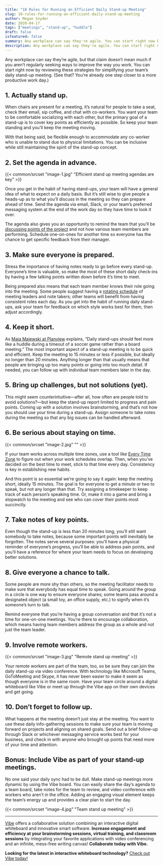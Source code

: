 ```yaml
---
title: "10 Rules for Running an Efficient Daily Stand-up Meeting"
slug: 10-rules-for-running-an-efficient-daily-stand-up-meeting
author: Megan Snyder
date: 2020-04-17
tags: ["meetings", "stand-up", "huddle"]
draft: false
isfeatured: false
summary: Any workplace can say they're agile. You can start right now by reviewing these strategies for simplifying your team's daily stand-up meeting.
description: Any workplace can say they're agile. You can start right now by reviewing these strategies for simplifying your team's daily stand-up meeting.
---
```






Any workplace can say they’re agile, but that claim doesn’t mean much if you aren’t regularly seeking ways to improve the way you work. You can start right now by reviewing these strategies for simplifying your team’s daily stand-up meeting. (See that? You’re already one step closer to a more productive work day.)


## 1. Actually stand up.

When chairs are present for a meeting, it’s natural for people to take a seat, check their email, sip coffee, and chat with co-workers. You want your team to be comfortable socializing with each other, but the primary goal of a stand-up is to cover key points as efficiently as possible. So keep your team standing and you’ll keep the meeting moving.

With that being said, be flexible enough to accommodate any co-worker who is unable to stand due to physical limitations. You can be inclusive while still maintaining the spirit of the stand-up concept.


## 2. Set the agenda in advance.
{{< common/srcset "image-1.jpg" "Efficient stand up meeting agendas are key" >}}


Once you get in the habit of having stand-ups, your team will have a general idea of what to expect on a daily basis. But it’s still wise to give people a heads-up as to what you’ll discuss in the meeting so they can prepare ahead of time. Send the agenda via email, Slack, or your team’s preferred messaging system at the end of the work day so they have time to look it over.

The agenda also gives you an opportunity to remind the team that you’ll be [discussing points of the project](https://www.planday.com/blog/daily-standup-meetings/) and not how various team members are performing. Schedule one-on-ones for another time so everyone has the chance to get specific feedback from their manager.


## 3. Make sure everyone is prepared.

Stress the importance of having notes ready to go before every stand-up. Everyone’s time is valuable, so make the most of these short daily check-ins by having a few talking points written down before it’s time to meet.

Being prepared also means that each team member knows their role going into the meeting. Some people suggest having a [rotating schedule](https://www.wework.com/ideas/worklife/what-is-a-standup-meeting) of meeting leaders and note takers; other teams will benefit from having consistent roles each day. As you get into the habit of running daily stand-ups, ask your team for feedback on which style works best for them, then adjust accordingly.


## 4. Keep it short.

As [Maja Majewski at Planview](https://blog.planview.com/8-stand-up-meeting-ideas-to-try-with-your-team/) explains, “Daily stand-ups should feel more like a huddle during a timeout of a soccer game rather than a board meeting.” The most important aspect of a stand-up meeting is to be quick and efficient. Keep the meeting to 15 minutes or less if possible, but ideally no longer than 20 minutes. Anything longer than that usually means that people are bringing up too many points or going into too much detail. If needed, you can follow up with individual team members later in the day.


## 5. Bring up challenges, but not solutions (yet).

This might seem counterintuitive—after all, how often are people told to avoid solutions?—but keep the stand-up report limited to progress and pain points. Coming up with a solution involves brainstorming, and that’s not how you should use your time during a stand-up. Assign someone to take notes during the meeting so that any big issues can be handled afterward.


## 6. Be serious about staying on time.
{{< common/srcset "image-2.jpg" "" >}}


If your team works across multiple time zones, use a tool like [Every Time Zone](https://everytimezone.com/) to figure out when your work schedules overlap. Then, when you’ve decided on the best time to meet, stick to that time every day. Consistency is key in establishing new habits.

And this point is so essential we’re going to say it again: keep the meeting short, ideally 15 minutes. The goal is for everyone to get a minute or two to speak, but not any longer than that. Try assigning a timekeeper to keep track of each person’s speaking time. Or, make it into a game and bring a stopwatch to the meeting and see who can cover their points most succinctly.


## 7. Take notes of key points.

Even though the stand-up is less than 20 minutes long, you’ll still want somebody to take notes, because some important points will inevitably be forgotten. The notes serve several purposes: you’ll have a physical reminder of everyone’s progress, you’ll be able to address pain points, and you’ll have a reference for where your team needs to focus on developing better solutions.


## 8. Give everyone a chance to talk.

Some people are more shy than others, so the meeting facilitator needs to make sure that everybody has equal time to speak. Going around the group in a circle is one way to ensure everyone shares; some teams pass around a designated object (a small toy, an office supply, etc.) to signify when it’s someone’s turn to talk.

Remind everyone that you’re having a group conversation and that it’s not a time for one-on-one meetings. You’re there to encourage collaboration, which means having team members address the group as a whole and not just the team leader.


## 9. Involve remote workers.
{{< common/srcset "image-3.jpg" "Remote stand up meeting" >}}


Your remote workers are part of the team, too, so be sure they can join the daily stand-up via video conference. With technology like Microsoft Teams, GoToMeeting and Skype, it has never been easier to make it seem as though everyone is in the same room. Have your team circle around a digital whiteboard like Vibe or meet up through the Vibe app on their own devices and get going.


## 10. Don’t forget to follow up.

What happens at the meeting doesn’t just stay at the meeting. You want to use these daily info-gathering sessions to make sure your team is moving forward on projects and aligning on shared goals. Send out a brief follow-up through Slack or whichever messaging service works best for your business, and check in with anyone who brought up points that need more of your time and attention.
 

## Bonus: Include Vibe as part of your stand-up meetings.

No one said your daily sync had to be dull. Make stand-up meetings more dynamic by using the Vibe board. You can easily share the day’s agenda to a team board, take notes for the team to review, and video conference with workers who aren’t in the office. Adding an engaging visual element keeps the team’s energy up and provides a clear plan to start the day. 


{{< common/srcset "image-4.jpg" "Team stand up meeting" >}}




----------

[Vibe](https://vibe.us/) offers a collaborative solution combining an interactive digital whiteboard and innovative smart software. **Increase engagement and efficiency at your brainstorming sessions, virtual training, and classroom sessions** by integrating your favorite applications with video conferencing and an infinite, mess-free writing canvas! **Collaborate today with Vibe.**

**Looking for the latest in interactive whiteboard technology?** [Check out Vibe today!](https://vibe.us/order/)
